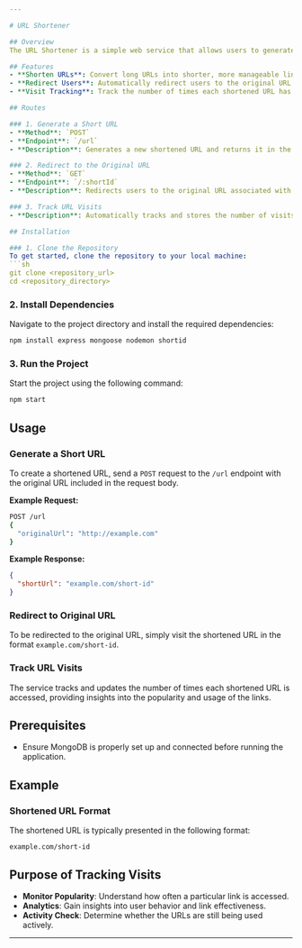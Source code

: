 ```yaml
---

# URL Shortener

## Overview
The URL Shortener is a simple web service that allows users to generate shortened URLs for any valid web address. It also provides redirection to the original URL when the shortened link is accessed and tracks the total number of visits to each shortened URL for analytical purposes.

## Features
- **Shorten URLs**: Convert long URLs into shorter, more manageable links.
- **Redirect Users**: Automatically redirect users to the original URL when they visit the shortened link.
- **Visit Tracking**: Track the number of times each shortened URL has been accessed.

## Routes

### 1. Generate a Short URL
- **Method**: `POST`
- **Endpoint**: `/url`
- **Description**: Generates a new shortened URL and returns it in the format `example.com/random-id`.

### 2. Redirect to the Original URL
- **Method**: `GET`
- **Endpoint**: `/:shortId`
- **Description**: Redirects users to the original URL associated with the provided `shortId`.

### 3. Track URL Visits
- **Description**: Automatically tracks and stores the number of visits/clicks on each shortened URL.

## Installation

### 1. Clone the Repository
To get started, clone the repository to your local machine:
```sh
git clone <repository_url>
cd <repository_directory>
```

### 2. Install Dependencies
Navigate to the project directory and install the required dependencies:
```sh
npm install express mongoose nodemon shortid
```

### 3. Run the Project
Start the project using the following command:
```sh
npm start
```

## Usage

### Generate a Short URL
To create a shortened URL, send a `POST` request to the `/url` endpoint with the original URL included in the request body.

**Example Request:**
```sh
POST /url
{
  "originalUrl": "http://example.com"
}
```

**Example Response:**
```json
{
  "shortUrl": "example.com/short-id"
}
```

### Redirect to Original URL
To be redirected to the original URL, simply visit the shortened URL in the format `example.com/short-id`.

### Track URL Visits
The service tracks and updates the number of times each shortened URL is accessed, providing insights into the popularity and usage of the links.

## Prerequisites

- Ensure MongoDB is properly set up and connected before running the application.

## Example

### Shortened URL Format
The shortened URL is typically presented in the following format:
```
example.com/short-id
```

## Purpose of Tracking Visits

- **Monitor Popularity**: Understand how often a particular link is accessed.
- **Analytics**: Gain insights into user behavior and link effectiveness.
- **Activity Check**: Determine whether the URLs are still being used actively.

---
```

